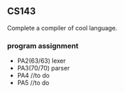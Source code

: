 ## CS143
Complete a compiler of cool language.
### program assignment
- PA2(63/63)  lexer
- PA3(70/70)  parser
- PA4 //to do
- PA5 //to do
